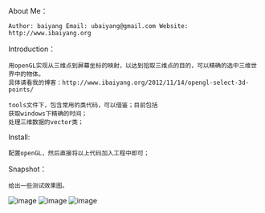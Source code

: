 About Me：

    Author: baiyang Email: ubaiyang@gmail.com Website: http://www.ibaiyang.org

Introduction：

    用openGL实现从三维点到屏幕坐标的映射，以达到拾取三维点的目的，可以精确的选中三维世界中的物体。
    具体请看我的博客：http://www.ibaiyang.org/2012/11/14/opengl-select-3d-points/
	
	tools文件下，包含常用的类代码，可以借鉴；目前包括
	获取windows下精确的时间；
	处理三维数据的vector类；

Install:

    配置openGL，然后直接将以上代码加入工程中即可；

Snapshot：

    给出一些测试效果图。
![image](https://github.com/baiyang/opengl/raw/master/imgs/example1.png)
![image](https://github.com/baiyang/opengl/raw/master/imgs/example2.png)
![image](https://github.com/baiyang/opengl/raw/master/imgs/example3.png)

